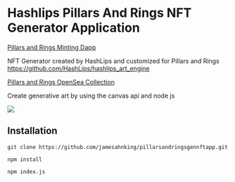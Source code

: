 # Hashlips Pillars And Rings NFT Generator Application

[Pillars and Rings Minting Dapp](https://subtlemint.io/)

NFT Generator created by HashLips and customized for Pillars and Rings https://github.com/HashLips/hashlips_art_engine

[Pillars and Rings OpenSea Collection](https://opensea.io/collection/pillars-and-rings)


Create generative art by using the canvas api and node js

![](https://github.com/jamesahnking/pillarsandringsgennftapp/blob/main/src/preview.png)

## Installation

```
git clone https://github.com/jamesahnking/pillarsandringsgennftapp.git

npm install
```

```
npm index.js

```
